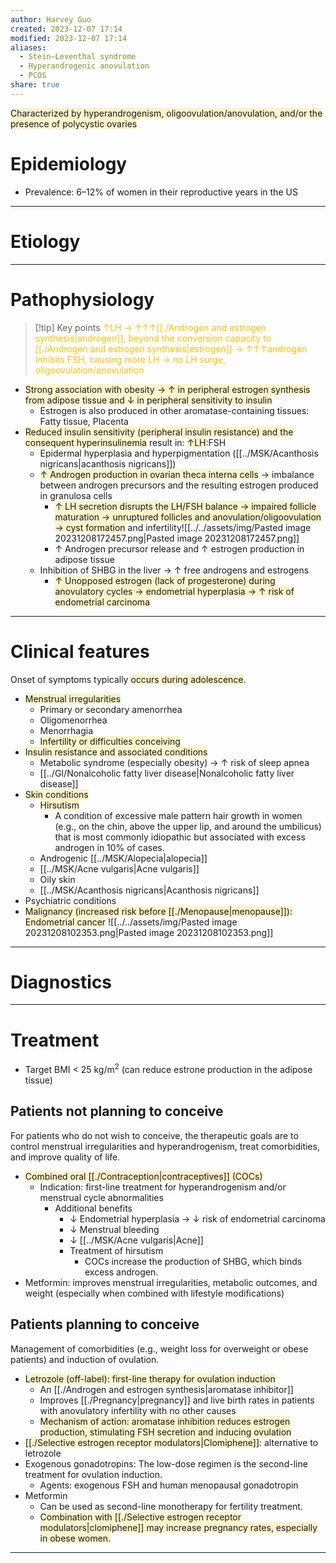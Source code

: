 ```yaml
---
author: Harvey Guo
created: 2023-12-07 17:14
modified: 2023-12-07 17:14
aliases:
  - Stein–Leventhal syndrome
  - Hyperandrogenic anovulation
  - PCOS
share: true
---
```

<span style="background:rgba(240, 200, 0, 0.2)">Characterized by hyperandrogenism, oligoovulation/anovulation, and/or the presence of polycystic ovaries</span>
# Epidemiology
- Prevalence: 6–12% of women in their reproductive years in the US

---
# Etiology

---
# Pathophysiology
>[!tip] Key points
><font color="#ffc000">↑LH → ↑↑↑[[./Androgen and estrogen synthesis|androgen]], beyond the conversion capacity to [[./Androgen and estrogen synthesis|estrogen]] → ↑↑↑androgen inhibits FSH, causing more LH → no LH surge, oligoovulation/anovulation</font>
- <span style="background:rgba(240, 200, 0, 0.2)">Strong association with obesity → ↑ in peripheral estrogen synthesis from adipose tissue and ↓ in peripheral sensitivity to insulin</span>
	- Estrogen is also produced in other aromatase-containing tissues: Fatty tissue, Placenta
- <span style="background:rgba(240, 200, 0, 0.2)">Reduced insulin sensitivity (peripheral insulin resistance) and the consequent hyperinsulinemia</span> result in: <span style="background:rgba(240, 200, 0, 0.2)">↑LH</span>:FSH
	- Epidermal hyperplasia and hyperpigmentation ([[../MSK/Acanthosis nigricans|acanthosis nigricans]])
	- <span style="background:rgba(240, 200, 0, 0.2)">↑ Androgen production in ovarian theca interna cells</span> → imbalance between androgen precursors and the resulting estrogen produced in granulosa cells
		- <span style="background:rgba(240, 200, 0, 0.2)">↑ LH secretion disrupts the LH/FSH balance → impaired follicle maturation → unruptured follicles and anovulation/oligoovulation</span> <span style="background:rgba(240, 200, 0, 0.2)">→ cyst formation</span> and infertility![[../../assets/img/Pasted image 20231208172457.png|Pasted image 20231208172457.png]]
		- ↑ Androgen precursor release and ↑ estrogen production in adipose tissue
	- Inhibition of SHBG in the liver → ↑ free androgens and estrogens
		- <span style="background:rgba(240, 200, 0, 0.2)">↑ Unopposed estrogen (lack of progesterone) during anovulatory cycles → endometrial hyperplasia → ↑ risk of endometrial carcinoma</span>

---
# Clinical features
Onset of symptoms typically <span style="background:rgba(240, 200, 0, 0.2)">occurs during adolescence</span>.
- <span style="background:rgba(240, 200, 0, 0.2)">Menstrual irregularities</span>
	- Primary or secondary amenorrhea
	- Oligomenorrhea
	- Menorrhagia
	- <span style="background:rgba(240, 200, 0, 0.2)">Infertility or difficulties conceiving</span>
- <span style="background:rgba(240, 200, 0, 0.2)">Insulin resistance and associated conditions</span>
	- Metabolic syndrome (especially obesity) → ↑ risk of sleep apnea
	- [[../GI/Nonalcoholic fatty liver disease|Nonalcoholic fatty liver disease]]
- <span style="background:rgba(240, 200, 0, 0.2)">Skin conditions</span>
	- <span style="background:rgba(240, 200, 0, 0.2)">Hirsutism</span>
		- A condition of excessive male pattern hair growth in women (e.g., on the chin, above the upper lip, and around the umbilicus) that is most commonly idiopathic but associated with excess androgen in 10% of cases.
	- Androgenic [[../MSK/Alopecia|alopecia]]
	- [[../MSK/Acne vulgaris|Acne vulgaris]]
	- Oily skin
	- [[../MSK/Acanthosis nigricans|Acanthosis nigricans]]
- Psychiatric conditions
- <span style="background:rgba(240, 200, 0, 0.2)">Malignancy (increased risk before [[./Menopause|menopause]]): Endometrial cancer</span>
![[../../assets/img/Pasted image 20231208102353.png|Pasted image 20231208102353.png]]

---
# Diagnostics


---
# Treatment
- Target BMI < 25 kg/m<sup>2</sup> (can reduce estrone production in the adipose tissue)
## Patients not planning to conceive
For patients who do not wish to conceive, the therapeutic goals are to control menstrual irregularities and hyperandrogenism, treat comorbidities, and improve quality of life.
- <span style="background:rgba(240, 200, 0, 0.2)">Combined oral [[./Contraception|contraceptives]] (COCs) </span>
	- Indication: first-line treatment for hyperandrogenism and/or menstrual cycle abnormalities 
		- Additional benefits
			- ↓ Endometrial hyperplasia → ↓ risk of endometrial carcinoma 
			- ↓ Menstrual bleeding
			- ↓ [[../MSK/Acne vulgaris|Acne]]
			- Treatment of hirsutism
				- COCs increase the production of SHBG, which binds excess androgen.
- Metformin: improves menstrual irregularities, metabolic outcomes, and weight (especially when combined with lifestyle modifications)
## Patients planning to conceive
Management of comorbidities (e.g., weight loss for overweight or obese patients) and induction of ovulation.
- <span style="background:rgba(240, 200, 0, 0.2)">Letrozole (off-label): first-line therapy for ovulation induction </span>
	- An [[./Androgen and estrogen synthesis|aromatase inhibitor]]
	- Improves [[./Pregnancy|pregnancy]] and live birth rates in patients with anovulatory infertility with no other causes
	- <span style="background:rgba(240, 200, 0, 0.2)">Mechanism of action: aromatase inhibition reduces estrogen production, stimulating FSH secretion and inducing ovulation</span>
- <span style="background:rgba(240, 200, 0, 0.2)">[[./Selective estrogen receptor modulators|Clomiphene]]</span>: alternative to letrozole
- Exogenous gonadotropins: The low-dose regimen is the second-line treatment for ovulation induction.
	- Agents: exogenous FSH and human menopausal gonadotropin
- Metformin
	- Can be used as second-line monotherapy for fertility treatment.  
	- <span style="background:rgba(240, 200, 0, 0.2)">Combination with [[./Selective estrogen receptor modulators|clomiphene]] may increase pregnancy rates, especially in obese women.</span>

---
